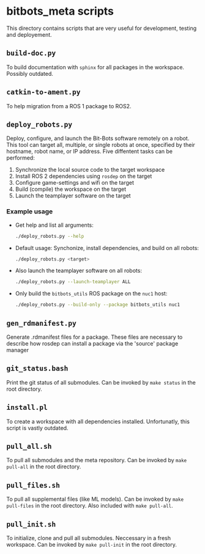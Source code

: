 # bitbots_meta scripts

This directory contains scripts that are very useful for development, testing and deployement.

## `build-doc.py`
To build documentation with `sphinx` for all packages in the workspace. Possibly outdated.

## `catkin-to-ament.py`
To help migration from a ROS 1 package to ROS2.

## `deploy_robots.py`
Deploy, configure, and launch the Bit-Bots software remotely on a robot.
This tool can target all, multiple, or single robots at once, specified by their hostname, robot name, or IP address.
Five diffentent tasks can be performed:

1. Synchronize the local source code to the target workspace
2. Install ROS 2 dependencies using `rosdep` on the target
3. Configure game-settings and wifi on the target
4. Build (compile) the workspace on the target
5. Launch the teamplayer software on the target

### Example usage

- Get help and list all arguments:
    ```bash
    ./deploy_robots.py --help
    ```

- Default usage: Synchonize, install dependencies,  and build on all robots:
    ```bash
    ./deploy_robots.py <target>
    ```

- Also launch the teamplayer software on all robots:
    ```bash
    ./deploy_robots.py --launch-teamplayer ALL
    ```

- Only build the `bitbots_utils` ROS package on the `nuc1` host:
    ```bash
    ./deploy_robots.py --build-only --package bitbots_utils nuc1
    ```

## `gen_rdmanifest.py`
Generate .rdmanifest files for a package. These files are necessary to describe how rosdep can install a package via the 'source' package manager

## `git_status.bash`
Print the git status of all submodules.
Can be invoked by `make status` in the root directory.

## `install.pl`
To create a workspace with all dependencies installed.
Unfortunatly, this script is vastly outdated.

## `pull_all.sh`
To pull all submodules and the meta repository.
Can be invoked by `make pull-all` in the root directory.

## `pull_files.sh`
To pull all supplemental files (like ML models).
Can be invoked by `make pull-files` in the root directory.
Also included with `make pull-all`.

## `pull_init.sh`
To initialize, clone and pull all submodules.
Neccessary in a fresh workspace.
Can be invoked by `make pull-init` in the root directory.

